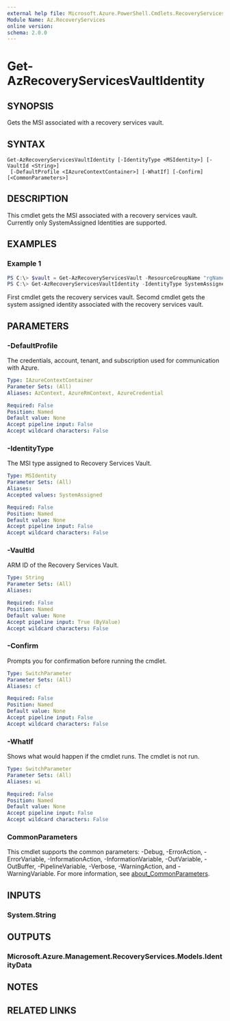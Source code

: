 ```yaml
---
external help file: Microsoft.Azure.PowerShell.Cmdlets.RecoveryServices.Backup.dll-Help.xml
Module Name: Az.RecoveryServices
online version:
schema: 2.0.0
---
```


# Get-AzRecoveryServicesVaultIdentity

## SYNOPSIS
Gets the MSI associated with a recovery services vault. 

## SYNTAX

```
Get-AzRecoveryServicesVaultIdentity [-IdentityType <MSIdentity>] [-VaultId <String>]
 [-DefaultProfile <IAzureContextContainer>] [-WhatIf] [-Confirm] [<CommonParameters>]
```

## DESCRIPTION
This cmdlet gets the MSI associated with a recovery services vault. Currently only SystemAssigned Identities are supported.

## EXAMPLES

### Example 1
```powershell
PS C:\> $vault = Get-AzRecoveryServicesVault -ResourceGroupName "rgName" -Name "vaultName"
PS C:\> Get-AzRecoveryServicesVaultIdentity -IdentityType SystemAssigned -VaultId $vault.ID
```

First cmdlet gets the recovery services vault. Secomd cmdlet gets the system assigned identity associated with the recovery services vault.

## PARAMETERS

### -DefaultProfile
The credentials, account, tenant, and subscription used for communication with Azure.

```yaml
Type: IAzureContextContainer
Parameter Sets: (All)
Aliases: AzContext, AzureRmContext, AzureCredential

Required: False
Position: Named
Default value: None
Accept pipeline input: False
Accept wildcard characters: False
```

### -IdentityType
The MSI type assigned to Recovery Services Vault.

```yaml
Type: MSIdentity
Parameter Sets: (All)
Aliases:
Accepted values: SystemAssigned

Required: False
Position: Named
Default value: None
Accept pipeline input: False
Accept wildcard characters: False
```

### -VaultId
ARM ID of the Recovery Services Vault.

```yaml
Type: String
Parameter Sets: (All)
Aliases:

Required: False
Position: Named
Default value: None
Accept pipeline input: True (ByValue)
Accept wildcard characters: False
```

### -Confirm
Prompts you for confirmation before running the cmdlet.

```yaml
Type: SwitchParameter
Parameter Sets: (All)
Aliases: cf

Required: False
Position: Named
Default value: None
Accept pipeline input: False
Accept wildcard characters: False
```

### -WhatIf
Shows what would happen if the cmdlet runs.
The cmdlet is not run.

```yaml
Type: SwitchParameter
Parameter Sets: (All)
Aliases: wi

Required: False
Position: Named
Default value: None
Accept pipeline input: False
Accept wildcard characters: False
```

### CommonParameters
This cmdlet supports the common parameters: -Debug, -ErrorAction, -ErrorVariable, -InformationAction, -InformationVariable, -OutVariable, -OutBuffer, -PipelineVariable, -Verbose, -WarningAction, and -WarningVariable. For more information, see [about_CommonParameters](http://go.microsoft.com/fwlink/?LinkID=113216).

## INPUTS

### System.String

## OUTPUTS

### Microsoft.Azure.Management.RecoveryServices.Models.IdentityData

## NOTES

## RELATED LINKS

